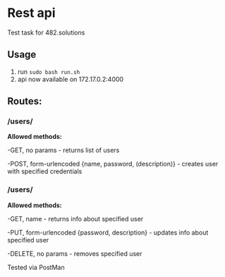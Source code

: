 # Rest api

Test task for 482.solutions

## Usage

1) run `sudo bash run.sh`
2) api now available on 172.17.0.2:4000

## Routes:

### /users/
**Allowed methods:**

 -GET, no params - returns list of users

 -POST, form-urlencoded {name, password, (description)} - creates user with specified credentials
 
### /users/<userID>
  **Allowed methods:**

 -GET, name - returns info about specified user

 -PUT, form-urlencoded {password, description} - updates info about specified user

 -DELETE, no params - removes specified user


Tested via PostMan

